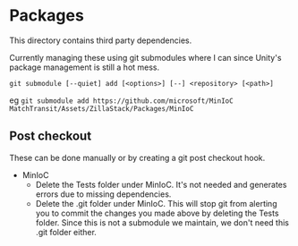 # Packages

This directory contains third party dependencies.

Currently managing these using git submodules where I can
since Unity's package management is still a hot mess.

`git submodule [--quiet] add [<options>] [--] <repository> [<path>]`

eg `git submodule add https://github.com/microsoft/MinIoC MatchTransit/Assets/ZillaStack/Packages/MinIoC`

## Post checkout

These can be done manually or by creating a git post checkout hook.

- MinIoC
  - Delete the Tests folder under MinIoC. 
    It's not needed and generates errors due to missing dependencies. 
  - Delete the .git folder under MinIoC. This will stop git from 
    alerting you to commit the changes you made above by deleting 
	the Tests folder. Since this is not a submodule we maintain, we don't 
	need this .git folder either.

